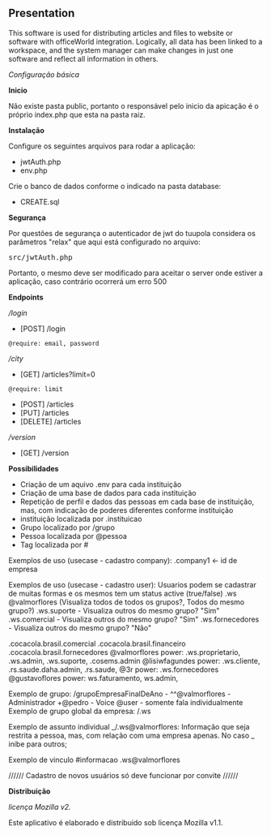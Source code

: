 ## Presentation

This software is used for distributing articles and files to website or software with officeWorld integration. Logically, all data has been linked to a workspace, and the system manager can make changes in just one software and reflect all information in others.


*Configuração básica*

**Inicio**

Não existe pasta public, portanto o responsável pelo inicio da apicação é o próprio index.php que esta na pasta raiz.

**Instalação**

Configure os seguintes arquivos para rodar a aplicação:
- jwtAuth.php
- env.php

Crie o banco de dados conforme o indicado na pasta database:
- CREATE.sql

**Segurança**

Por questões de segurança o autenticador de jwt do tuupola considera os parâmetros "relax" que aqui está configurado no arquivo: 
<pre>src/jwtAuth.php</pre>

Portanto, o mesmo deve ser modificado para aceitar o server onde estiver a 
aplicação, caso contrário ocorrerá um erro 500

**Endpoints**

*/login*
- [POST] /login

`@require: email, password`

*/city*
- [GET] /articles?limit=0

`@require: limit`

- [POST] /articles
- [PUT] /articles
- [DELETE] /articles

*/version*
- [GET] /version


**Possibilidades**

- Criação de um aquivo .env para cada instituição
- Criação de uma base de dados para cada instituição
- Repetição de perfil e dados das pessoas em cada base de instituição, mas, com indicação de poderes diferentes conforme instituição
- instituição localizada por .instituicao
- Grupo localizado por /grupo
- Pessoa localizada por @pessoa
- Tag localizada por #

Exemplos de uso (usecase - cadastro company):
.company1 <- id de empresa 

Exemplos de uso (usecase - cadastro user):
Usuarios podem se cadastrar de muitas formas e os mesmos tem um status active (true/false)
.ws @valmorflores (Visualiza todos de todos os grupos?, Todos do mesmo grupo?) 
.ws.suporte - Visualiza outros do mesmo grupo? "Sim"
.ws.comercial - Visualiza outros do mesmo grupo? "Sim"
.ws.fornecedores - Visualiza outros do mesmo grupo? "Não"

.cocacola.brasil.comercial
.cocacola.brasil.financeiro
.cocacola.brasil.fornecedores
@valmorflores power: .ws.proprietario, .ws.admin, .ws.suporte, .cosems.admin
@lisiwfagundes power: .ws.cliente, .rs.saude.daha.admin, .rs.saude, 
@3r power: .ws.fornecedores
@gustavoflores power: ws.faturamento, ws.admin,

Exemplo de grupo:
/grupoEmpresaFinalDeAno - 
    ^^@valmorflores - Administrador
    +@pedro - Voice
    @user - somente fala individualmente
Exemplo de grupo global da empresa:
/.ws

Exemplo de assunto individual _/.ws@valmorflores: Informação que seja restrita a pessoa, mas, com relação com uma empresa apenas. No caso _ inibe para outros;

Exemplo de vinculo #informacao
.ws@valmorflores

////// Cadastro de novos usuários só deve funcionar por convite //////



**Distribuição**

*licença Mozilla v2.*

Este aplicativo é elaborado e distribuido sob licença Mozilla v1.1.

